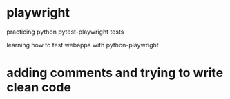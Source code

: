 # playwright
practicing python pytest-playwright tests

learning how to test webapps with python-playwright

# adding comments and trying to write clean code

